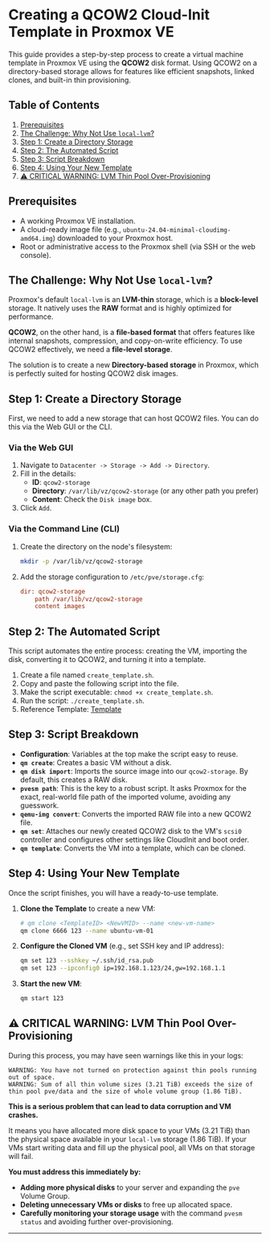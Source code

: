 # Creating a QCOW2 Cloud-Init Template in Proxmox VE

This guide provides a step-by-step process to create a virtual machine template in Proxmox VE using the **QCOW2** disk format. Using QCOW2 on a directory-based storage allows for features like efficient snapshots, linked clones, and built-in thin provisioning.

## Table of Contents

1.  [Prerequisites](#prerequisites)
2.  [The Challenge: Why Not Use `local-lvm`?](#the-challenge-why-not-use-local-lvm)
3.  [Step 1: Create a Directory Storage](#step-1-create-a-directory-storage)
4.  [Step 2: The Automated Script](#step-2-the-automated-script)
5.  [Step 3: Script Breakdown](#step-3-script-breakdown)
6.  [Step 4: Using Your New Template](#step-4-using-your-new-template)
7.  [⚠️ CRITICAL WARNING: LVM Thin Pool Over-Provisioning](#-critical-warning-lvm-thin-pool-over-provisioning)

## Prerequisites

-   A working Proxmox VE installation.
-   A cloud-ready image file (e.g., `ubuntu-24.04-minimal-cloudimg-amd64.img`) downloaded to your Proxmox host.
-   Root or administrative access to the Proxmox shell (via SSH or the web console).

## The Challenge: Why Not Use `local-lvm`?

Proxmox's default `local-lvm` is an **LVM-thin** storage, which is a **block-level** storage. It natively uses the **RAW** format and is highly optimized for performance.

**QCOW2**, on the other hand, is a **file-based format** that offers features like internal snapshots, compression, and copy-on-write efficiency. To use QCOW2 effectively, we need a **file-level storage**.

The solution is to create a new **Directory-based storage** in Proxmox, which is perfectly suited for hosting QCOW2 disk images.

## Step 1: Create a Directory Storage

First, we need to add a new storage that can host QCOW2 files. You can do this via the Web GUI or the CLI.

### Via the Web GUI

1.  Navigate to `Datacenter -> Storage -> Add -> Directory`.
2.  Fill in the details:
    -   **ID**: `qcow2-storage`
    -   **Directory**: `/var/lib/vz/qcow2-storage` (or any other path you prefer)
    -   **Content**: Check the `Disk image` box.
3.  Click `Add`.

### Via the Command Line (CLI)

1.  Create the directory on the node's filesystem:
    ```bash
    mkdir -p /var/lib/vz/qcow2-storage
    ```

2.  Add the storage configuration to `/etc/pve/storage.cfg`:
    ```ini
    dir: qcow2-storage
        path /var/lib/vz/qcow2-storage
        content images
    ```

## Step 2: The Automated Script

This script automates the entire process: creating the VM, importing the disk, converting it to QCOW2, and turning it into a template.

1.  Create a file named `create_template.sh`.
2.  Copy and paste the following script into the file.
3.  Make the script executable: `chmod +x create_template.sh`.
4.  Run the script: `./create_template.sh`.
5.  Reference Template: [Template](./template.sh)

## Step 3: Script Breakdown

-   **Configuration**: Variables at the top make the script easy to reuse.
-   **`qm create`**: Creates a basic VM without a disk.
-   **`qm disk import`**: Imports the source image into our `qcow2-storage`. By default, this creates a RAW disk.
-   **`pvesm path`**: This is the key to a robust script. It asks Proxmox for the exact, real-world file path of the imported volume, avoiding any guesswork.
-   **`qemu-img convert`**: Converts the imported RAW file into a new QCOW2 file.
-   **`qm set`**: Attaches our newly created QCOW2 disk to the VM's `scsi0` controller and configures other settings like CloudInit and boot order.
-   **`qm template`**: Converts the VM into a template, which can be cloned.

## Step 4: Using Your New Template

Once the script finishes, you will have a ready-to-use template.

1.  **Clone the Template** to create a new VM:
    ```bash
    # qm clone <TemplateID> <NewVMID> --name <new-vm-name>
    qm clone 6666 123 --name ubuntu-vm-01
    ```

2.  **Configure the Cloned VM** (e.g., set SSH key and IP address):
    ```bash
    qm set 123 --sshkey ~/.ssh/id_rsa.pub
    qm set 123 --ipconfig0 ip=192.168.1.123/24,gw=192.168.1.1
    ```

3.  **Start the new VM**:
    ```bash
    qm start 123
    ```

## ⚠️ CRITICAL WARNING: LVM Thin Pool Over-Provisioning

During this process, you may have seen warnings like this in your logs:

```
WARNING: You have not turned on protection against thin pools running out of space.
WARNING: Sum of all thin volume sizes (3.21 TiB) exceeds the size of thin pool pve/data and the size of whole volume group (1.86 TiB).
```

**This is a serious problem that can lead to data corruption and VM crashes.**

It means you have allocated more disk space to your VMs (3.21 TiB) than the physical space available in your `local-lvm` storage (1.86 TiB). If your VMs start writing data and fill up the physical pool, all VMs on that storage will fail.

**You must address this immediately by:**

-   **Adding more physical disks** to your server and expanding the `pve` Volume Group.
-   **Deleting unnecessary VMs or disks** to free up allocated space.
-   **Carefully monitoring your storage usage** with the command `pvesm status` and avoiding further over-provisioning.

---